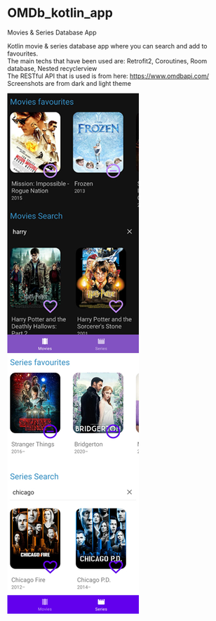 # OMDb_kotlin_app
Movies &amp; Series Database App

Kotlin movie & series database app where you can search and add to favourites.\
The main techs that have been used are: Retrofit2, Coroutines, Room database, Nested recyclerview \
The RESTful API that is used is from here: https://www.omdbapi.com/ \
Screenshots are from dark and light theme


![alt text](https://github.com/mireyamdev-hub/OMDb_kotlin_app/blob/main/ScreenShots/darktheme.jpg)
![alt text](https://github.com/mireyamdev-hub/OMDb_kotlin_app/blob/main/ScreenShots/lighttheme.jpg)
